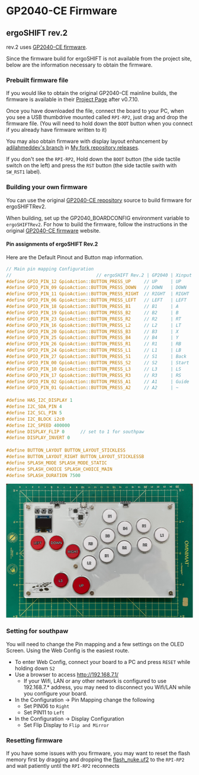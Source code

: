 GP2040-CE Firmware
========================================================================

ergoSHIFT rev.2
------------------------------------------------------------------------

rev.2 uses [GP2040-CE firmware](https://gp2040-ce.info/).

Since the firmware build for ergoSHIFT is not available from
the project site, below are the information necessary to obtain the firmware.

### Prebuilt firmware file

If you would like to obtain the original GP2040-CE mainline builds, the firmware 
is available in their [Project Page](https://gp2040-ce.info/downloads) after v0.7.10.

Once you have downloaded the file, connect the board to your PC, 
when you see a USB thumbdrive mounted called `RPI-RP2`,
just drag and drop the firmware file. (You will need to hold down the `BOOT` button 
when you connect if you already have firmware written to it)

You may also obtain firmware with display layout enhancement by [adilahmeddev's branch](https://github.com/adilahmeddev/GP2040-CE-ERGOSHIFT-DISPLAY)
in [My fork repository releases](https://github.com/mizma/GP2040-CE/releases).

If you don't see the `RPI-RP2`, Hold down the `BOOT` button (the side tactile 
switch on the left) and press the `RST` button (the side tactile swith with
`SW_RST1` label).

### Building your own firmware

You can use the original [GP2040-CE repository](https://github.com/OpenStickCommunity/GP2040-CE) source to build firmware for ergoSHIFTRev2.

When building, set up the GP2040_BOARDCONFIG environment variable to `ergoSHIFTRev2`.
For how to build the firmware, follow the instructions in the original [GP2040-CE firmware](https://gp2040-ce.info/) website.

#### Pin assignments of ergoSHIFT Rev.2

Here are the Default Pinout and Button map information.

~~~C
// Main pin mapping Configuration
//                                // ergoSHIFT Rev.2 | GP2040 | Xinput | Switch  | PS3/4/5  | Dinput | Arcade |
#define GPIO_PIN_12 GpioAction::BUTTON_PRESS_UP     // UP     | UP     | UP      | UP       | UP     | UP     |
#define GPIO_PIN_09 GpioAction::BUTTON_PRESS_DOWN   // DOWN   | DOWN   | DOWN    | DOWN     | DOWN   | DOWN   |
#define GPIO_PIN_11 GpioAction::BUTTON_PRESS_RIGHT  // RIGHT  | RIGHT  | RIGHT   | RIGHT    | RIGHT  | RIGHT  |
#define GPIO_PIN_06 GpioAction::BUTTON_PRESS_LEFT   // LEFT   | LEFT   | LEFT    | LEFT     | LEFT   | LEFT   |
#define GPIO_PIN_18 GpioAction::BUTTON_PRESS_B1     // B1     | A      | B       | Cross    | 2      | K1     |
#define GPIO_PIN_19 GpioAction::BUTTON_PRESS_B2     // B2     | B      | A       | Circle   | 3      | K2     |
#define GPIO_PIN_23 GpioAction::BUTTON_PRESS_R2     // R2     | RT     | ZR      | R2       | 8      | K3     |
#define GPIO_PIN_16 GpioAction::BUTTON_PRESS_L2     // L2     | LT     | ZL      | L2       | 7      | K4     |
#define GPIO_PIN_20 GpioAction::BUTTON_PRESS_B3     // B3     | X      | Y       | Square   | 1      | P1     |
#define GPIO_PIN_25 GpioAction::BUTTON_PRESS_B4     // B4     | Y      | X       | Triangle | 4      | P2     |
#define GPIO_PIN_26 GpioAction::BUTTON_PRESS_R1     // R1     | RB     | R       | R1       | 6      | P3     |
#define GPIO_PIN_24 GpioAction::BUTTON_PRESS_L1     // L1     | LB     | L       | L1       | 5      | P4     |
#define GPIO_PIN_27 GpioAction::BUTTON_PRESS_S1     // S1     | Back   | Minus   | Select   | 9      | Coin   |
#define GPIO_PIN_00 GpioAction::BUTTON_PRESS_S2     // S2     | Start  | Plus    | Start    | 10     | Start  |
#define GPIO_PIN_10 GpioAction::BUTTON_PRESS_L3     // L3     | LS     | LS      | L3       | 11     | LS     |
#define GPIO_PIN_17 GpioAction::BUTTON_PRESS_R3     // R3     | RS     | RS      | R3       | 12     | RS     |
#define GPIO_PIN_02 GpioAction::BUTTON_PRESS_A1     // A1     | Guide  | Home    | PS       | 13     | ~      |
#define GPIO_PIN_01 GpioAction::BUTTON_PRESS_A2     // A2     | ~      | Capture | ~        | 14     | ~      |

#define HAS_I2C_DISPLAY 1
#define I2C_SDA_PIN 4
#define I2C_SCL_PIN 5
#define I2C_BLOCK i2c0
#define I2C_SPEED 400000
#define DISPLAY_FLIP 0      // set to 1 for southpaw
#define DISPLAY_INVERT 0

#define BUTTON_LAYOUT BUTTON_LAYOUT_STICKLESS
#define BUTTON_LAYOUT_RIGHT BUTTON_LAYOUT_STICKLESSB
#define SPLASH_MODE SPLASH_MODE_STATIC
#define SPLASH_CHOICE SPLASH_CHOICE_MAIN
#define SPLASH_DURATION 7500
~~~

![Button Map](./ergoSHIFTRev2/assets/ergoSHIFT-rev2-button-mapping.jpg)

### Setting for southpaw

You will need to change the Pin mapping and a few settings on the OLED Screen.
Using the Web Config is the easiest route.

* To enter Web Config, connect your board to a PC and press `RESET` while holding down `S2`
* Use a browser to access http://192.168.7.1/
    * If your Wifi, LAN or any other network is configured to use 192.168.7.* address,
      you may need to disconnect you Wifi/LAN while you configure your board.
* In the Configuration -> Pin Mapping change the following
    * Set PIN06 to `Right`
    * Set PIN11 to `Left`
* In the Configuration -> Display Configuration
    * Set Flip Display to `Flip and Mirror`

### Resetting firmware

If you have some issues with you firmware, you may want to reset the flash
memory first by dragging and dropping the [flash_nuke.uf2](./flash_nuke.uf2)
to the `RPI-RP2` and wait patiently until the `RPI-RP2` reconnects
